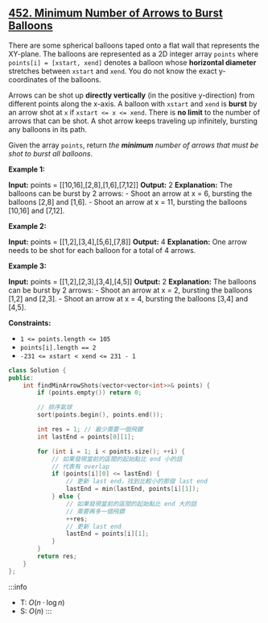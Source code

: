 ## [452\. Minimum Number of Arrows to Burst Balloons](https://leetcode.com/problems/minimum-number-of-arrows-to-burst-balloons/)

There are some spherical balloons taped onto a flat wall that represents the XY-plane. The balloons are represented as a 2D integer array `points` where `points[i] = [xstart, xend]` denotes a balloon whose **horizontal diameter** stretches between `xstart` and `xend`. You do not know the exact y-coordinates of the balloons.

Arrows can be shot up **directly vertically** (in the positive y-direction) from different points along the x-axis. A balloon with `xstart` and `xend` is **burst** by an arrow shot at `x` if `xstart <= x <= xend`. There is **no limit** to the number of arrows that can be shot. A shot arrow keeps traveling up infinitely, bursting any balloons in its path.

Given the array `points`, return _the **minimum** number of arrows that must be shot to burst all balloons_.

**Example 1:**

**Input:** points = \[\[10,16\],\[2,8\],\[1,6\],\[7,12\]\]
**Output:** 2
**Explanation:** The balloons can be burst by 2 arrows:
\- Shoot an arrow at x = 6, bursting the balloons \[2,8\] and \[1,6\].
\- Shoot an arrow at x = 11, bursting the balloons \[10,16\] and \[7,12\].

**Example 2:**

**Input:** points = \[\[1,2\],\[3,4\],\[5,6\],\[7,8\]\]
**Output:** 4
**Explanation:** One arrow needs to be shot for each balloon for a total of 4 arrows.

**Example 3:**

**Input:** points = \[\[1,2\],\[2,3\],\[3,4\],\[4,5\]\]
**Output:** 2
**Explanation:** The balloons can be burst by 2 arrows:
\- Shoot an arrow at x = 2, bursting the balloons \[1,2\] and \[2,3\].
\- Shoot an arrow at x = 4, bursting the balloons \[3,4\] and \[4,5\].

**Constraints:**

- `1 <= points.length <= 105`
- `points[i].length == 2`
- `-231 <= xstart < xend <= 231 - 1`

```cpp
class Solution {
public:
    int findMinArrowShots(vector<vector<int>>& points) {
        if (points.empty()) return 0;

        // 排序氣球
        sort(points.begin(), points.end());

        int res = 1; // 最少需要一個飛鏢
        int lastEnd = points[0][1];

        for (int i = 1; i < points.size(); ++i) {
            // 如果發現當前的區間的起始點比 end 小的話
            // 代表有 overlap
            if (points[i][0] <= lastEnd) {
                // 更新 last end，找到比較小的那個 last end
                lastEnd = min(lastEnd, points[i][1]);
            } else {
                // 如果發現當前的區間的起始點比 end 大的話
                // 需要再多一個飛鏢
                ++res;
                // 更新 last end
                lastEnd = points[i][1];
            }
        }
        return res;
    }
};
```

:::info
- T: $O(n \cdot \log n)$
- S: $O(n)$
:::
